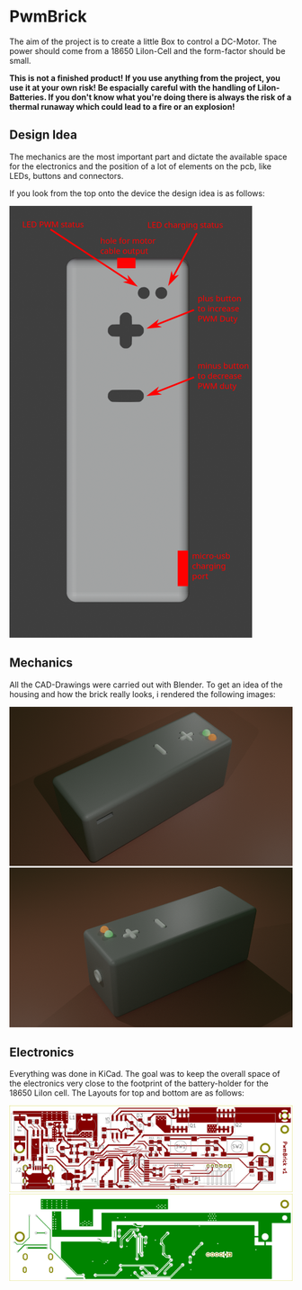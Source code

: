 # PwmBrick

The aim of the project is to create a little Box to control a DC-Motor. The power should come from a 18650 LiIon-Cell and the form-factor should be small.

**This is not a finished product! If you use anything from the project, you use it at your own risk! Be espacially careful with the handling of LiIon-Batteries. If you don't know what you're doing there is always the risk of a thermal runaway which could lead to a fire or an explosion!**

## Design Idea

The mechanics are the most important part and dictate the available space for the electronics and the position of a lot of elements on the pcb, like LEDs, buttons and connectors.

If you look from the top onto the device the design idea is as follows:

![Top view of the housing](/Design-Files/Mechanics/Top-View.png)

## Mechanics

All the CAD-Drawings were carried out with Blender. To get an idea of the housing and how the brick really looks, i rendered the following images:

![Housing-Rendered-1](/Design-Files/Mechanics/Housing-Rendered1.png)
![Housing-Rendered-2](/Design-Files/Mechanics/Housing-Rendered2.png)

## Electronics

Everything was done in KiCad. The goal was to keep the overall space of the electronics very close to the footprint of the battery-holder for the 18650 LiIon cell. The Layouts for top and bottom are as follows:

![Layout-Top](/Design-Files/Electronics/PCB-Design/PwmBrick-Top.svg)
![Layout-Bot](/Design-Files/Electronics/PCB-Design/PwmBrick-Bot.svg)

